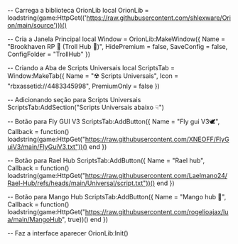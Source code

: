 -- Carrega a biblioteca OrionLib
local OrionLib = loadstring(game:HttpGet(('https://raw.githubusercontent.com/shlexware/Orion/main/source')))()

-- Cria a Janela Principal
local Window = OrionLib:MakeWindow({
    Name = "Brookhaven RP 🏡 (Troll Hub 🤡)",
    HidePremium = false,
    SaveConfig = false,
    ConfigFolder = "TrollHub"
})

-- Criando a Aba de Scripts Universais
local ScriptsTab = Window:MakeTab({
    Name = "☢️ Scripts Universais",
    Icon = "rbxassetid://4483345998",
    PremiumOnly = false
})

-- Adicionando seção para Scripts Universais
ScriptsTab:AddSection("Scripts Universais abaixo ☟")

-- Botão para Fly GUI V3
ScriptsTab:AddButton({
    Name = "Fly gui V3🕊️",
    Callback = function()
        loadstring(game:HttpGet("https://raw.githubusercontent.com/XNEOFF/FlyGuiV3/main/FlyGuiV3.txt"))()
    end
})

-- Botão para Rael Hub
ScriptsTab:AddButton({
    Name = "Rael hub",
    Callback = function()
        loadstring(game:HttpGet("https://raw.githubusercontent.com/Laelmano24/Rael-Hub/refs/heads/main/Universal/script.txt"))()
    end
})

-- Botão para Mango Hub
ScriptsTab:AddButton({
    Name = "Mango hub 🥭",
    Callback = function()
        loadstring(game:HttpGet("https://raw.githubusercontent.com/rogelioajax/lua/main/MangoHub", true))()
    end
})

-- Faz a interface aparecer
OrionLib:Init()
